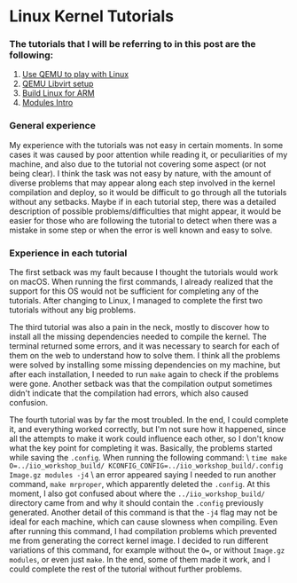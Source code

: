 # Linux Kernel Tutorials

### The tutorials that I will be referring to in this post are the following:
1. [Use QEMU to play with Linux](https://flusp.ime.usp.br/kernel/use-qemu-to-play-with-linux/)
2. [QEMU Libvirt setup](https://flusp.ime.usp.br/kernel/qemu-libvirt-setup/)
3. [Build Linux for ARM](https://flusp.ime.usp.br/kernel/build-linux-for-arm/)
4. [Modules Intro](https://flusp.ime.usp.br/kernel/modules-intro/)

### General experience


My experience with the tutorials was not easy in certain moments. In some cases it was caused by poor attention while reading it, or peculiarities of my machine, and also due to the tutorial not covering some aspect (or not being clear). I think the task was not easy by nature, with the amount of diverse problems that may appear along each step involved in the kernel compilation and deploy, so it would be difficult to go through all the tutorials without any setbacks. Maybe if in each tutorial step, there was a detailed description of possible problems/difficulties that might appear, it would be easier for those who are following the tutorial to detect when there was a mistake in some step or when the error is well known and easy to solve.

<!-- Minha experiência com os tutoriais não foi fácil em certos momentos. Algumas vezes por não ler com atenção o tutorial, algumas vezes por peculiaridades da minha máquina e outras por falta de cobertura do tutorial (ou falta de clareza). Acho que a tarefa não é fácil por natureza, principalmente com a quantidade de problemas diversos que podem aparecer ao longo das diversas etapas envolvidas na compilação e deploy do kernel, então seria difícil passar por todos os tutoriais ileso de dificuldades. Talvez se em cada passo do tutorial houvesse uma descrição mais detalhada sobre possíveis problemas/dificuldades que podem surgir, seria mais fácil de quem está seguindo o tutorial descobrir quando houve erro em seguir alguma etapa, e quando que o erro é recorrente e de fácil resolução. -->


### Experience in each tutorial

The first setback was my fault because I thought the tutorials would work on macOS. When running the first commands, I already realized that the support for this OS would not be sufficient for completing any of the tutorials. After changing to Linux, I managed to complete the first two tutorials without any big problems.

The third tutorial was also a pain in the neck, mostly to discover how to install all the missing dependencies needed to compile the kernel. The terminal returned some errors, and it was necessary to search for each of them on the web to understand how to solve them. I think all the problems were solved by installing some missing dependencies on my machine, but after each installation, I needed to run `make` again to check if the problems were gone. Another setback was that the compilation output sometimes didn't indicate that the compilation had errors, which also caused confusion.


The fourth tutorial was by far the most troubled. In the end, I could complete it, and everything worked correctly, but I'm not sure how it happened, since all the attempts to make it work could influence each other, so I don't know what the key point for completing it was. Basically, the problems started while saving the `.config`. When running the following command: \\
`time make O=../iio_workshop_build/ KCONFIG_CONFIG=../iio_workshop_build/.config Image.gz modules -j4` \\
an error appeared saying I needed to run another command, `make mrproper`, which apparently deleted the `.config`. At this moment, I also got confused about where the `../iio_workshop_build/` directory came from and why it should contain the `.config` previously generated. Another detail of this command is that the `-j4` flag may not be ideal for each machine, which can cause slowness when compiling.
Even after running this command, I had compilation problems which prevented me from generating the correct kernel image. I decided to run different variations of this command, for example without the `O=`, or without `Image.gz modules`, or even just `make`. In the end, some of them made it work, and I could complete the rest of the tutorial without further problems.

<!-- A primeira dificuldade ocorreu (por minha culpa) pois pensei que os tutoriais funcionariam no macOS, porém ao rodar os primeiros comandos já percebi que o suporte para esse SO não seria suficiente para completar nenhum dos tutoriais. Depois de trocar para o Linux consegui completar os dois primeiros tutoriais sem grandes problemas. 

O terceiro tutorial causou uma certa dor de cabeça também, principalmente para descobrir como instalar as dependências faltantes na hora de compilar o kernel. O terminal devolvia alguns erros e era necessário pesquisar na web cada um deles e entender como resolver. Creio que todos eles foram resolvidos instalando alguma dependência faltante na minha máquina, mas a cada instalação era necessário rodar o make novamente para checar se os problemas já haviam sumido. Outro problema é que a saída da compilação por vezes não indicava claramente que havia ocorrido algum erro, o que também causa confusão.
 -->
<!-- O quarto tutorial foi de longe o mais conturbado. No fim consegui completá-lo e tudo funcionou, mas para ser sincero nem tenho certeza como isso aconteceu, já que as diversas tentativas de fazer funcionar podem ter influenciado uma a outra e por isso não sei o que foi crucial para completá-lo. Basicamente os problemas iniciaram ao salvar o arquivo .config, já que ao rodar o comando seguinte:
`
time make O=../iio_workshop_build/ KCONFIG_CONFIG=../iio_workshop_build/.config Image.gz modules -j4
`
era dado um aviso de que precisaria ser rodado outro comando, `make mrproper`, que aparentemente deletava o `.config`. Nessa parte fica confuso também de onde surge o diretório `../iio_workshop_build/`, que aparentemente deveria conter o arquivo `.config` gerado anteriormente. Outro detalhe desse comando é que o `-j4` pode não ser ideal para a máquina de cada um, levando a possível lentidão na hora de compilar. -->
<!-- Mesmo depois de conseguir rodar esse comando, tive problemas na compilação que impediram a geração da imagem corretamente. Decidi rodar diferentes variações desse comando, sem o `O=`, sem o `Image.gz modules,` apenas o `make`, etc. e no fim algum deles funcionou e consegui completar o restante do tutorial sem mais problemas. -->
